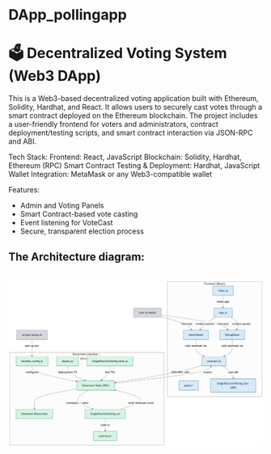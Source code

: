 # DApp_pollingapp
<h1>🗳️ Decentralized Voting System (Web3 DApp)</h1>
This is a Web3-based decentralized voting application built with Ethereum, Solidity, Hardhat, and React. It allows users to securely cast votes through a smart contract deployed on the Ethereum blockchain. The project includes a user-friendly frontend for voters and administrators, contract deployment/testing scripts, and smart contract interaction via JSON-RPC and ABI.

Tech Stack:
Frontend: React, JavaScript
Blockchain: Solidity, Hardhat, Ethereum (RPC)
Smart Contract Testing & Deployment: Hardhat, JavaScript
Wallet Integration: MetaMask or any Web3-compatible wallet


Features:
- Admin and Voting Panels
- Smart Contract-based vote casting
- Event listening for VoteCast
- Secure, transparent election process


<h2>The Architecture diagram:</h2>
<br>
<img src="Architecture diagram/diagram.png"/><br>
